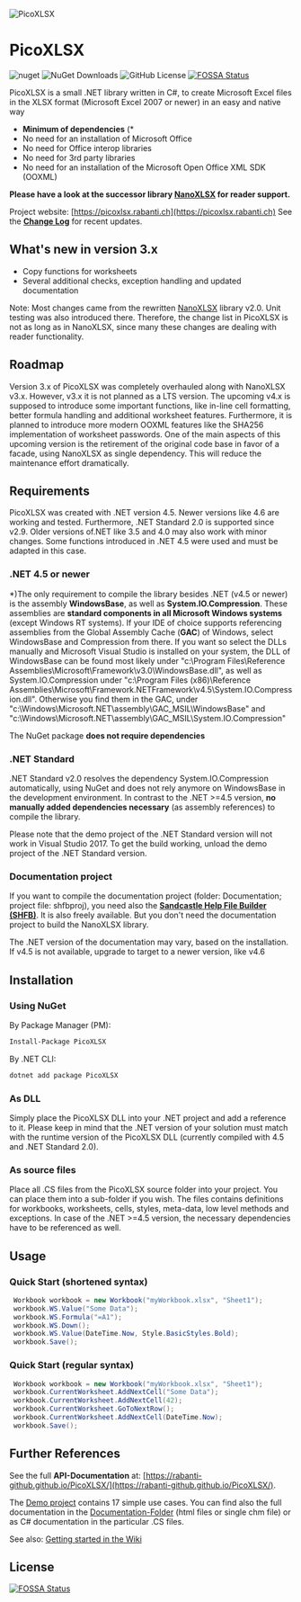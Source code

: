 ![PicoXLSX](https://raw.githubusercontent.com/rabanti-github/PicoXLSX/refs/heads/master/Documentation/icons/PicoXLSX.png)

# PicoXLSX

![nuget](https://img.shields.io/nuget/v/picoXLSX.svg?maxAge=86400)
![NuGet Downloads](https://img.shields.io/nuget/dt/PicoXLSX)
![GitHub License](https://img.shields.io/github/license/rabanti-github/PicoXLSX)
[![FOSSA Status](https://app.fossa.io/api/projects/git%2Bgithub.com%2Frabanti-github%2FPicoXLSX.svg?type=shield)](https://app.fossa.io/projects/git%2Bgithub.com%2Frabanti-github%2FPicoXLSX?ref=badge_shield)

 PicoXLSX is a small .NET library written in C#, to create Microsoft Excel files in the XLSX format (Microsoft Excel 2007 or newer) in an easy and native way

* **Minimum of dependencies** (\*
* No need for an installation of Microsoft Office
* No need for Office interop libraries
* No need for 3rd party libraries
* No need for an installation of the Microsoft Open Office XML SDK (OOXML)

**Please have a look at the successor library [NanoXLSX](https://github.com/rabanti-github/NanoXLSX) for reader support.**

Project website: [https://picoxlsx.rabanti.ch](https://picoxlsx.rabanti.ch) 
See the **[Change Log](https://github.com/rabanti-github/PicoXLSX/blob/master/Changelog.md)** for recent updates.

## What's new in version 3.x

* Copy functions for worksheets
* Several additional checks, exception handling and updated documentation

Note: Most changes came from the rewritten [NanoXLSX](https://github.com/rabanti-github/NanoXLSX) library v2.0. Unit testing was also introduced there.
Therefore, the change list in PicoXLSX is not as long as in NanoXLSX, since many these changes are dealing with reader functionality. 

## Roadmap
Version 3.x of PicoXLSX was completely overhauled along with NanoXLSX v3.x.
However, v3.x it is not planned as a LTS version. The upcoming v4.x is supposed to introduce some important functions, like in-line cell formatting, better formula handling and additional worksheet features.
Furthermore, it is planned to introduce more modern OOXML features like the SHA256 implementation of worksheet passwords.
One of the main aspects of this upcoming version is the retirement of the original code base in favor of a facade, using NanoXLSX as single dependency. This will reduce the maintenance effort dramatically.


## Requirements

PicoXLSX was created with .NET version 4.5. Newer versions like 4.6 are working and tested. Furthermore, .NET Standard 2.0 is supported since v2.9. Older versions of.NET like 3.5 and 4.0 may also work with minor changes. Some functions introduced in .NET 4.5 were used and must be adapted in this case. 

### .NET 4.5 or newer

*)The only requirement to compile the library besides .NET (v4.5 or newer) is the assembly **WindowsBase**, as well as **System.IO.Compression**. These assemblies are **standard components in all Microsoft Windows systems** (except Windows RT systems). If your IDE of choice supports referencing assemblies from the Global Assembly Cache (**GAC**) of Windows, select WindowsBase and Compression from there. If you want so select the DLLs manually and Microsoft Visual Studio is installed on your system, the DLL of WindowsBase can be found most likely under "c:\Program Files\Reference Assemblies\Microsoft\Framework\v3.0\WindowsBase.dll", as well as System.IO.Compression under "c:\Program Files (x86)\Reference Assemblies\Microsoft\Framework\.NETFramework\v4.5\System.IO.Compression.dll". Otherwise you find them in the GAC, under "c:\Windows\Microsoft.NET\assembly\GAC_MSIL\WindowsBase" and "c:\Windows\Microsoft.NET\assembly\GAC_MSIL\System.IO.Compression"

The NuGet package **does not require dependencies**

### .NET Standard

.NET Standard v2.0 resolves the dependency System.IO.Compression automatically, using NuGet and does not rely anymore on WindowsBase in the development environment. In contrast to the .NET >=4.5 version, **no manually added dependencies necessary** (as assembly references) to compile the library.

Please note that the demo project of the .NET Standard version will not work in Visual Studio 2017. To get the build working, unload the demo project of the .NET Standard version.

### Documentation project

If you want to compile the documentation project (folder: Documentation; project file: shfbproj), you need also the **[Sandcastle Help File Builder (SHFB)](https://github.com/EWSoftware/SHFB)**. It is also freely available. But you don't need the documentation project to build the NanoXLSX library.

The .NET version of the documentation may vary, based on the installation. If v4.5 is not available, upgrade to target to a newer version, like v4.6

## Installation

### Using NuGet

By Package Manager (PM):

```sh
Install-Package PicoXLSX
```

By .NET CLI:

```sh
dotnet add package PicoXLSX
```

### As DLL

Simply place the PicoXLSX DLL into your .NET project and add a reference to it. Please keep in mind that the .NET version of your solution must match with the runtime version of the PicoXLSX DLL (currently compiled with 4.5 and .NET Standard 2.0).

### As source files

Place all .CS files from the PicoXLSX source folder into your project. You can place them into a sub-folder if you wish. The files contains definitions for workbooks, worksheets, cells, styles, meta-data, low level methods and exceptions. In case of the .NET >=4.5 version, the necessary dependencies have to be referenced as well.

## Usage

### Quick Start (shortened syntax)

```c#
 Workbook workbook = new Workbook("myWorkbook.xlsx", "Sheet1");         // Create new workbook with a worksheet called Sheet1
 workbook.WS.Value("Some Data");                                        // Add cell A1
 workbook.WS.Formula("=A1");                                            // Add formula to cell B1
 workbook.WS.Down();                                                    // Go to row 2
 workbook.WS.Value(DateTime.Now, Style.BasicStyles.Bold);               // Add formatted value to cell A2
 workbook.Save();                                                       // Save the workbook as myWorkbook.xlsx
```

### Quick Start (regular syntax)

```c#
 Workbook workbook = new Workbook("myWorkbook.xlsx", "Sheet1");         // Create new workbook with a worksheet called Sheet1
 workbook.CurrentWorksheet.AddNextCell("Some Data");                    // Add cell A1
 workbook.CurrentWorksheet.AddNextCell(42);                             // Add cell B1
 workbook.CurrentWorksheet.GoToNextRow();                               // Go to row 2
 workbook.CurrentWorksheet.AddNextCell(DateTime.Now);                   // Add cell A2
 workbook.Save();                                                       // Save the workbook as myWorkbook.xlsx
```

## Further References

See the full **API-Documentation** at: [https://rabanti-github.github.io/PicoXLSX/](https://rabanti-github.github.io/PicoXLSX/).

The [Demo project](https://github.com/rabanti-github/PicoXLSX/tree/master/Demo) contains 17 simple use cases. You can find also the full documentation in the [Documentation-Folder](https://github.com/rabanti-github/PicoXLSX/tree/master/docs) (html files or single chm file) or as C# documentation in the particular .CS files.

See also: [Getting started in the Wiki](https://github.com/rabanti-github/PicoXLSX/wiki/Getting-started)

## License

[![FOSSA Status](https://app.fossa.io/api/projects/git%2Bgithub.com%2Frabanti-github%2FPicoXLSX.svg?type=large)](https://app.fossa.io/projects/git%2Bgithub.com%2Frabanti-github%2FPicoXLSX?ref=badge_large)
